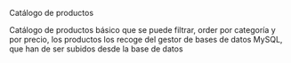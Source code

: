 Catálogo de productos

Catálogo de productos básico que se puede filtrar, order por categoría y por precio, los productos los recoge del gestor de bases de datos MySQL, que han de ser subidos desde la base de datos
